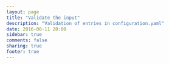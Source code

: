 ```yaml
---
layout: page
title: "Validate the input"
description: "Validation of entries in configuration.yaml"
date: 2016-08-11 20:00
sidebar: true
comments: false
sharing: true
footer: true
---
```


<script>
window.location = 'https://developers.home-assistant.io/docs/en/development_validation.html';
</script>